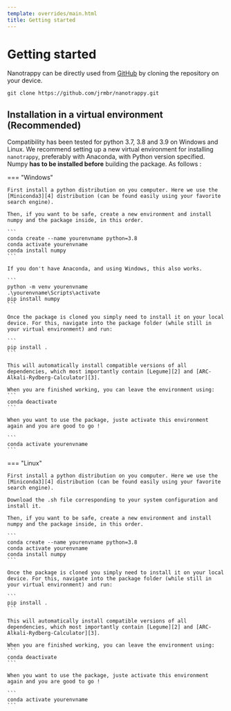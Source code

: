 ```yaml
---
template: overrides/main.html
title: Getting started
---
```


# Getting started

Nanotrappy can be directly used from [GitHub][1] by cloning the
repository on your device.

```
git clone https://github.com/jrmbr/nanotrappy.git
```

## Installation in a virtual environment (Recommended)

Compatibility has been tested for python 3.7, 3.8 and 3.9 on Windows and Linux. We recommend setting up a new virtual environment for installing `nanotrappy`, preferably with Anaconda, with Python version specified.
Numpy **has to be installed before** building the package.
As follows :

=== "Windows"

    First install a python distribution on you computer. Here we use the [Miniconda3][4] distribution (can be found easily using your favorite search engine).

    Then, if you want to be safe, create a new environment and install numpy and the package inside, in this order.

    ```
    conda create --name yourenvname python=3.8
    conda activate yourenvname
    conda install numpy
    ```

    If you don't have Anaconda, and using Windows, this also works.

    ```
    python -m venv yourenvname
    .\yourenvname\Scripts\activate
    pip install numpy
    ```

    Once the package is cloned you simply need to install it on your local device. For this, navigate into the package folder (while still in your virtual environment) and run:

    ```
    pip install .
    ```

    This will automatically install compatible versions of all dependencies, which most importantly contain [Legume][2] and [ARC-Alkali-Rydberg-Calculator][3].

    When you are finished working, you can leave the environment using:
    ```
    conda deactivate
    ```

    When you want to use the package, juste activate this environment again and you are good to go !

    ```
    conda activate yourenvname
    ```

=== "Linux"

    First install a python distribution on you computer. Here we use the [Miniconda3][4] distribution (can be found easily using your favorite search engine).

    Download the .sh file corresponding to your system configuration and install it.

    Then, if you want to be safe, create a new environment and install numpy and the package inside, in this order.

    ```
    conda create --name yourenvname python=3.8
    conda activate yourenvname
    conda install numpy
    ```

    Once the package is cloned you simply need to install it on your local device. For this, navigate into the package folder (while still in your virtual environment) and run:

    ```
    pip install .
    ```

    This will automatically install compatible versions of all dependencies, which most importantly contain [Legume][2] and [ARC-Alkali-Rydberg-Calculator][3].

    When you are finished working, you can leave the environment using:
    ```
    conda deactivate
    ```

    When you want to use the package, juste activate this environment again and you are good to go !

    ```
    conda activate yourenvname
    ```

[1]: https://github.com/jrmbr/nanotrappy
[2]: https://legume.readthedocs.io/en/latest/
[3]: https://arc-alkali-rydberg-calculator.readthedocs.io/en/latest/
[4]: https://docs.conda.io/en/latest/miniconda.html
